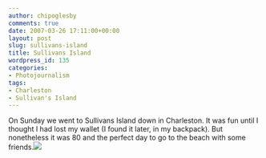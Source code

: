 ```yaml
---
author: chipoglesby
comments: true
date: 2007-03-26 17:11:00+00:00
layout: post
slug: sullivans-island
title: Sullivans Island
wordpress_id: 135
categories:
- Photojournalism
tags:
- Charleston
- Sullivan's Island
---
```


On Sunday we went to Sullivans Island down in Charleston.  It was fun until I thought I had lost my wallet (I found it later, in my backpack).  But nonetheless it was 80 and the perfect day to go to the beach with some friends.[![](http://bp0.blogger.com/_GlcbreYSTwI/RggB4jjw1xI/AAAAAAAAACA/imWBHngdq6A/s400/IMG_0182.jpg)](http://bp0.blogger.com/_GlcbreYSTwI/RggB4jjw1xI/AAAAAAAAACA/imWBHngdq6A/s1600-h/IMG_0182.jpg)
